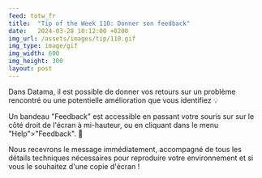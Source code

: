 ```yaml
---
feed: totw_fr
title:  "Tip of the Week 110: Donner son feedback"
date:   2024-03-28 10:12:00 +0200
img_url: /assets/images/tip/110.gif
img_type: image/gif
img_width: 600
img_height: 300
layout: post
---
```



Dans Datama, il est possible de donner vos retours sur un problème rencontré ou une potentielle amélioration que vous identifiez 💡  

Un bandeau "Feedback" est accessible en passant votre souris sur sur le côté droit de l'écran à mi-hauteur, ou en cliquant dans le menu "Help">"Feedback". 📝  

Nous recevrons le message immédiatement, accompagné de tous les détails techniques nécessaires pour reproduire votre environnement et si vous le souhaitez d'une copie d'écran !
